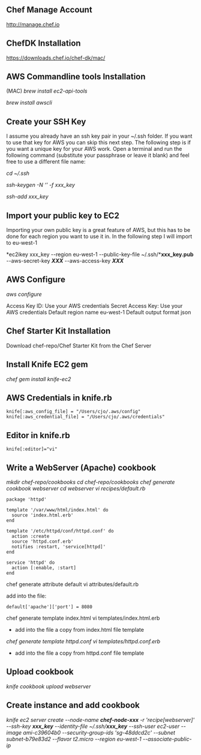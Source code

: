 ## Chef Manage Account

http://manage.chef.io

## ChefDK Installation

https://downloads.chef.io/chef-dk/mac/

## AWS Commandline tools Installation

(MAC)
*brew install ec2-api-tools*

*brew install awscli*

## Create your SSH Key
I assume you already have an ssh key pair in your ~/.ssh folder. If you want to
use that key for AWS you can skip this next step. The following step is if you
want a unique key for your AWS work. Open a terminal and run the following
command (substitute your passphrase or leave it blank) and feel free to use a
different file name:

*cd ~/.ssh*

*ssh-keygen -N ‘<passphrase>’ -f xxx_key*

*ssh-add xxx_key*

## Import your public key to EC2
Importing your own public key is a great feature of AWS, but this has to be
done for each region you want to use it in. In the following step I will import
to eu-west-1

*ec2ikey xxx_key --region eu-west-1 --public-key-file ~/.ssh/***xxx_key.pub** --aws-secret-key ***XXX*** --aws-access-key ***XXX***

## AWS Configure

*aws configure*

Access Key ID:
Use your AWS credentials
Secret Access Key:
Use your AWS credentials
Default region name
eu-west-1
Default output format
json

## Chef Starter Kit Installation

Download chef-repo/Chef Starter Kit from the Chef Server

## Install Knife EC2 gem

*chef gem install knife-ec2*

## AWS Credentials in knife.rb
```
knife[:aws_config_file] = "/Users/cjo/.aws/config"
knife[:aws_credential_file] = "/Users/cjo/.aws/credentials"
```
## Editor in knife.rb
```
knife[:editor]="vi"
```
## Write a WebServer (Apache) cookbook

*mkdir chef-repo/cookbooks*
*cd chef-repo/cookbooks*
*chef generate cookbook webserver*
*cd webserver*
*vi recipes/default.rb*

```
package 'httpd'

template '/var/www/html/index.html' do
  source 'index.html.erb'
end

template '/etc/httpd/conf/httpd.conf' do
  action :create
  source 'httpd.conf.erb'
  notifies :restart, 'service[httpd]'
end

service 'httpd' do
  action [:enable, :start]
end
```
chef generate attribute default
vi attributes/default.rb

add into the file:
```
default['apache']['port'] = 8080
```
chef generate template index.html
vi templates/index.html.erb

* add into the file a copy from index.html file template

*chef generate template httpd.conf*
*vi templates/httpd.conf.erb*

* add into the file a copy from httpd.conf file template

## Upload cookbook

*knife cookbook upload webserver*

## Create instance and add cookbook

*knife ec2 server create --node-name ***chef-node-xxx*** -r 'recipe[webserver]' --ssh-key ***xxx_key*** --identity-file ~/.ssh/***xxx_key*** --ssh-user ec2-user --image ami-c39604b0 --security-group-ids 'sg-48ddcd2c' --subnet subnet-b79e83d2 --flavor t2.micro --region eu-west-1 --associate-public-ip*
